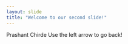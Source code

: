 ```yaml
---
layout: slide
title: "Welcome to our second slide!"
---
```

Prashant Chirde
Use the left arrow to go back!
